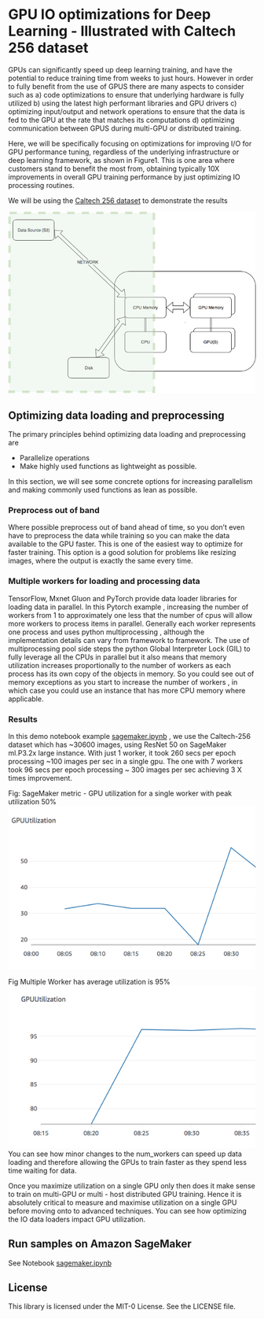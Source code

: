 
# GPU IO optimizations for Deep Learning -  Illustrated with Caltech 256 dataset

GPUs can significantly speed up deep learning training, and have the potential to reduce training time from weeks to just hours. However in order to fully benefit from the use of GPUS there are many  aspects to consider such as  a) code optimizations to ensure that underlying hardware is fully utilized  b) using the latest high performant libraries and GPU drivers c) optimizing input/output and network operations to ensure that the data is fed to the GPU at the rate that matches its computations d) optimizing communication between GPUS during multi-GPU or distributed training.
 
Here, we will be specifically focusing on optimizations for improving I/O for GPU performance tuning, regardless of the underlying infrastructure or deep learning framework, as shown in Figure1. This is one area where customers stand to benefit the most from, obtaining typically 10X improvements in overall GPU training performance by just optimizing IO processing routines. 


We will be using the [Caltech 256 dataset](http://www.vision.caltech.edu/Image_Datasets/Caltech256/) to demonstrate the results

![Image of GPU IO](docs/DATAFLWO.GPU.png)


## Optimizing data loading and preprocessing   

The primary principles behind optimizing data loading and preprocessing are

*  Parallelize operations
*  Make highly used functions as lightweight as possible. 

In this section, we will see some concrete options for increasing parallelism and making commonly used functions as lean as possible.

### Preprocess out of band


Where possible preprocess out of band ahead of time, so you don’t even have to preprocess the data while training so you can make the data available to the GPU faster. This is one of the easiest way to optimize for faster training. This option is a good solution for problems like resizing images, where the output is exactly the same every time. 


### Multiple workers for loading and processing data

TensorFlow, Mxnet Gluon and PyTorch provide data loader libraries for loading data in parallel.  In this Pytorch example , increasing the number of workers from 1 to  approximately  one less that the number of cpus will allow more workers to process items in parallel.  Generally each worker represents one process and uses python multiprocessing , although the implementation details can vary from framework to framework.  The use of multiprocessing pool side steps the python Global Interpreter Lock (GIL) to fully leverage all the CPUs in parallel but it also means that memory utilization increases proportionally to the number of workers as each process has its own copy of the objects in memory. So you could see out of memory exceptions as you start to increase the number of workers , in which case you could use an instance that has more CPU memory where applicable.
 

### Results

 In this demo notebook example [sagemaker.ipynb](sagemaker.ipynb) , we use the Caltech-256 dataset which has ~30600 images,  using ResNet 50 on SageMaker ml.P3.2x large instance. With just 1 worker, it took 260 secs per epoch processing ~100 images per sec in a single gpu. The one with 7 workers took  96 secs per epoch processing ~ 300 images per sec achieving 3 X times improvement. 

Fig: SageMaker metric - GPU utilization for a single worker with peak utilization 50% 
![Image: gpu_util_singleworker.png.png](docs/gpu_util_single_worker.png)

Fig Multiple Worker has average utilization is 95%
![Image: gpu_util_multiple_worker.png.png](docs/gpu_util_multiple_worker.png)
You can see how minor changes to the num_workers can speed up data loading and therefore allowing the GPUs to train faster as they spend less time waiting for data. 


Once you maximize utilization on a single GPU only then does it make sense to train on multi-GPU or multi - host distributed GPU training. Hence it is absolutely critical to measure and maximise utilization on a single GPU  before moving onto to advanced techniques. You can see how optimizing the IO data loaders impact GPU utilization.   

## Run samples on  Amazon SageMaker 

See Notebook [sagemaker.ipynb](sagemaker.ipynb)



## License

This library is licensed under the MIT-0 License. See the LICENSE file.

